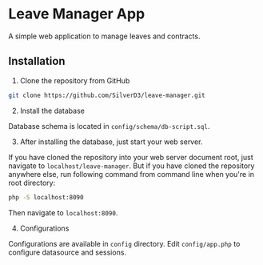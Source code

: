 # Leave Manager App

A simple web application to manage leaves and contracts.

## Installation

1. Clone the repository from GitHub

```bash
git clone https://github.com/SilverD3/leave-manager.git
```
2. Install the database

Database schema is located in `config/schema/db-script.sql`.

3. After installing the database, just start your web server.

If you have cloned the repository into your web server document root, just navigate to `localhost/leave-manager`. But if you have cloned the repository anywhere else, run following command from command line when you're in root directory:

```bash
php -S localhost:8090
```
Then navigate to `localhost:8090`.

4. Configurations 

Configurations are available in `config` directory. Edit `config/app.php` to configure datasource and sessions.